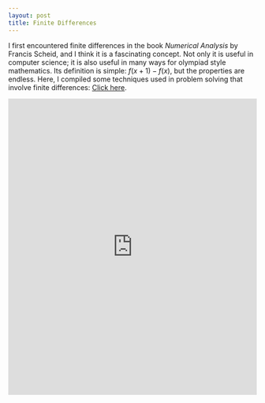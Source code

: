 ```yaml
---
layout: post
title: Finite Differences
---
```


I first encountered finite differences in the book _Numerical Analysis_ by Francis Scheid, and I think it is a fascinating concept. Not only it is useful in computer science; it is also useful in many ways for olympiad style mathematics. Its definition is simple: $f(x+1)-f(x)$, but the properties are endless. Here, I compiled some techniques used in problem solving that involve finite differences: <a href="https://raw.githubusercontent.com/Tristanchaang/tristanchaang.github.io/main/downloads/Finite-Differences.pdf" download>Click here</a>.

<embed src="https://drive.google.com/viewerng/
viewer?embedded=true&url=http://tristanchaang.github.io/downloads/Finite-Differences.pdf" type="application/pdf" width="100%" height="600px" />